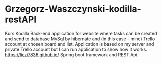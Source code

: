 # Grzegorz-Waszczynski-kodilla-restAPI
Kurs Kodilla
Back-end application for website where tasks can be created and send to database MySql by hibernate and (in this case - mine) Trello account at chosen board and list.
Application is based on my server and private Trello account but I can run application to show how it works.
https://liczi7836.github.io/ 
Spring boot framework and REST Api.
